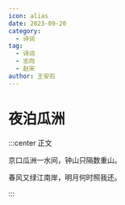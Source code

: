 ```yaml
---
icon: alias
date: 2023-09-20
category:
  - 诗词
tag:
  - 诗词
  - 志向
  - 赵宋
author: 王安石
---
```



# 夜泊瓜洲

<!-- more -->


:::center 正文

京口瓜洲一水间，钟山只隔数重山。

春风又绿江南岸，明月何时照我还。

:::